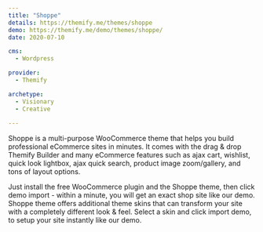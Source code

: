 ```yaml
---
title: "Shoppe"
details: https://themify.me/themes/shoppe
demo: https://themify.me/demo/themes/shoppe/
date: 2020-07-10

cms: 
  - Wordpress

provider: 
  - Themify

archetype:
  - Visionary
  - Creative
  
---
```


Shoppe is a multi-purpose WooCommerce theme that helps you build professional eCommerce sites in minutes. It comes with the drag & drop Themify Builder and many eCommerce features such as ajax cart, wishlist, quick look lightbox, ajax quick search, product image zoom/gallery, and tons of layout options.

Just install the free WooCommerce plugin and the Shoppe theme, then click demo import - within a minute, you will get an exact shop site like our demo. Shoppe theme offers additional theme skins that can transform your site with a completely different look & feel. Select a skin and click import demo, to setup your site  instantly like our demo.